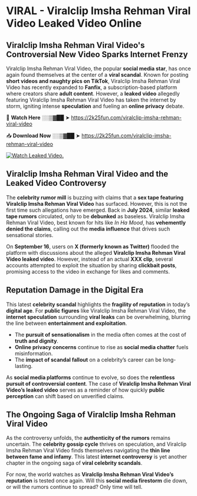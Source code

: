 # VIRAL - Viralclip Imsha Rehman Viral Video Leaked Video Online

## **Viralclip Imsha Rehman Viral Video's Controversial New Video Sparks Internet Frenzy**  

Viralclip Imsha Rehman Viral Video, the popular **social media star**, has once again found themselves at the center of a **viral scandal**. Known for posting **short videos and naughty pics on TikTok**, Viralclip Imsha Rehman Viral Video has recently expanded to **Fanfix**, a subscription-based platform where creators share **adult content**. However, a **leaked video** allegedly featuring Viralclip Imsha Rehman Viral Video has taken the internet by storm, igniting intense **speculation** and fueling an **online privacy** debate.  

🔴 **Watch Here** ░░▒▓██ ➤ https://2k25fun.com/viralclip-imsha-rehman-viral-video  

📥 **Download Now** ░░▒▓██ ➤ https://2k25fun.com/viralclip-imsha-rehman-viral-video  

[![Watch Leaked Video.](https://miro.medium.com/v2/resize:fit:828/format:webp/1*cilzJN44JGOrTw9NJCrNHA.gif "Watch Leaked Video")](https://2k25fun.com/viralclip-imsha-rehman-viral-video)

## **Viralclip Imsha Rehman Viral Video and the Leaked Video Controversy**  

The **celebrity rumor mill** is buzzing with claims that a **sex tape featuring Viralclip Imsha Rehman Viral Video** has surfaced. However, this is not the first time such allegations have emerged. Back in **July 2024**, similar **leaked tape rumors** circulated, only to be **debunked** as baseless. Viralclip Imsha Rehman Viral Video, best known for hits like *In Ha Mood*, has **vehemently denied the claims**, calling out the **media influence** that drives such sensational stories.  

On **September 16**, users on **X (formerly known as Twitter)** flooded the platform with discussions about the alleged **Viralclip Imsha Rehman Viral Video leaked video**. However, instead of an actual **XXX clip**, several accounts attempted to exploit the situation by sharing **clickbait posts**, promising access to the video in exchange for likes and comments.  

## **Reputation Damage in the Digital Era**  

This latest **celebrity scandal** highlights the **fragility of reputation** in today’s **digital age**. For **public figures** like Viralclip Imsha Rehman Viral Video, the **internet speculation** surrounding **viral leaks** can be overwhelming, blurring the line between **entertainment and exploitation**.  

- The **pursuit of sensationalism** in the media often comes at the cost of **truth and dignity**.  
- **Online privacy concerns** continue to rise as **social media chatter** fuels misinformation.  
- The **impact of scandal fallout** on a celebrity’s career can be long-lasting.  

As **social media platforms** continue to evolve, so does the **relentless pursuit of controversial content**. The case of **Viralclip Imsha Rehman Viral Video’s leaked video** serves as a reminder of how quickly **public perception** can shift based on unverified claims.  

## **The Ongoing Saga of Viralclip Imsha Rehman Viral Video**  

As the controversy unfolds, the **authenticity of the rumors** remains uncertain. The **celebrity gossip cycle** thrives on speculation, and Viralclip Imsha Rehman Viral Video finds themselves navigating the **thin line between fame and infamy**. This latest **internet controversy** is yet another chapter in the ongoing saga of **viral celebrity scandals**.  

For now, the world watches as **Viralclip Imsha Rehman Viral Video’s reputation** is tested once again. Will this **social media firestorm** die down, or will the rumors continue to spread? Only time will tell.